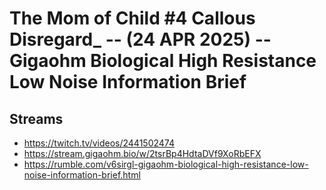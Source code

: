 # The Mom of Child #4 Callous Disregard_ -- (24 APR 2025) -- Gigaohm Biological High Resistance Low Noise Information Brief

## Streams
- https://twitch.tv/videos/2441502474
- https://stream.gigaohm.bio/w/2tsrBp4HdtaDVf9XoRbEFX
- https://rumble.com/v6sirgl-gigaohm-biological-high-resistance-low-noise-information-brief.html

